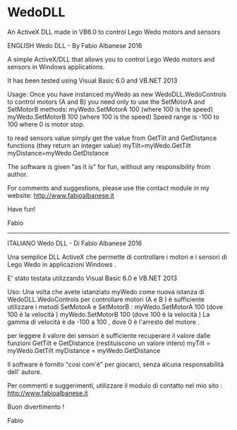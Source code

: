 # WedoDLL
An ActiveX DLL made in VB6.0 to control Lego Wedo motors and sensors

ENGLISH
Wedo DLL - By Fabio Albanese 2016

A simple ActiveX/DLL that allows you to control Lego Wedo motors and sensors in Windows applications.

It has been tested using Visual Basic 6.0 and VB.NET 2013

Usage:
Once you have instanced myWedo as new WedoDLL.WedoControls
to control motors (A and B) you need only to use the SetMotorA and SetMotorB methods:
myWedo.SetMotorA 100 (where 100 is the speed)
myWedo.SetMotorB 100 (where 100 is the speed)
Speed range is -100 to 100 where 0 is motor stop.

to read sensors value simply get the value from GetTilt and GetDistance functions (they return an integer value) 
myTilt=myWedo.GetTilt
myDistance=myWedo.GetDistance

The software is given "as it is" for fun, without any responsibility from author.

For comments and suggestions, please use the contact module in my website: http://www.fabioalbanese.it

Have fun!

Fabio

----
ITALIANO
Wedo DLL - Di Fabio Albanese 2016

Una semplice DLL ActiveX che permette di controllare i motori e i sensori di Lego Wedo in applicazioni Windows .

E' stato testata utilizzando Visual Basic 6.0 e VB.NET 2013

Uso:
Una volta che avete istanziato myWedo come nuova istanza di WedoDLL.WedoControls
per controllare motori (A e B ) è sufficiente utilizzare i metodi SetMotorA e SetMotorB :
myWedo.SetMotorA 100 (dove 100 è la velocità )
myWedo.SetMotorB 100 (dove 100 è la velocità )
La gamma di velocità è da -100 a 100 , dove 0 è l'arresto del motore .

per leggere il valore dei sensori è sufficiente recuperare il valore dalle funzioni GetTilt e GetDistance (restituiscono un valore intero)
myTilt = myWedo.GetTilt
myDistance = myWedo.GetDistance

Il software è fornito "così com'è" per giocarci, senza alcuna responsabilità dell' autore.

Per commenti e suggerimenti, utilizzare il modulo di contatto nel mio sito : http://www.fabioalbanese.it

Buon divertimento !

Fabio



